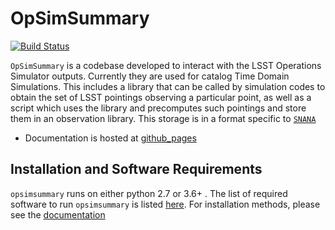 # OpSimSummary

[![Build Status](https://travis-ci.org/LSSTDESC/OpSimSummary.svg?branch=master)](https://travis-ci.org/LSSTDESC/OpSimSummary)

`OpSimSummary` is a codebase developed to interact with the LSST Operations Simulator outputs. Currently they are used for catalog Time Domain Simulations. 
This includes a library that can be called by simulation codes to obtain the set of LSST pointings observing a particular point, as well as a script which uses
the library and precomputes such pointings and store them in an observation library. This storage is in a format specific to [`SNANA`](http://snana.uchicago.edu/)

- Documentation is hosted at [github_pages](https://lsstdesc.github.io/OpSimSummary/build/html/index.html)

## Installation  and Software Requirements

`opsimsummary` runs on either python 2.7 or 3.6+ . The list of required software to run `opsimsummary` is listed [here](./install/requirements.md). For installation methods, please see the [documentation](https://lsstdesc.github.io/OpSimSummary/build/html/installation.html)

